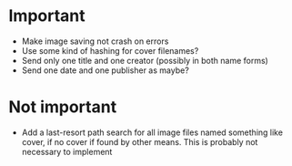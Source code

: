 # Important
  - Make image saving not crash on errors
  - Use some kind of hashing for cover filenames?
  - Send only one title and one creator (possibly in both name forms)
  - Send one date and one publisher as maybe?
  
# Not important
  - Add a last-resort path search for all image files named something like
    cover, if no cover if found by other means. This is probably not necessary
    to implement